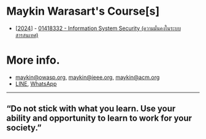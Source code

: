 # Maykin Warasart's Course[s]

+ [[2024](2024)] - [01418332 - Information System Security (ความมั่นคงในระบบสารสนเทศ)](2024)

# More info.
* [maykin@owasp.org](mailto:maykin@owasp.org), [maykin@ieee.org](mailto:maykin@ieee.org), [maykin@acm.org](mailto:maykin@acm.org)
* [LINE](https://line.me/R/ti/p/@maykin), [WhatsApp](https://api.whatsapp.com/send?phone=66832725900)

---

## “Do not stick with what you learn. Use your ability and opportunity to learn to work for your society.”
